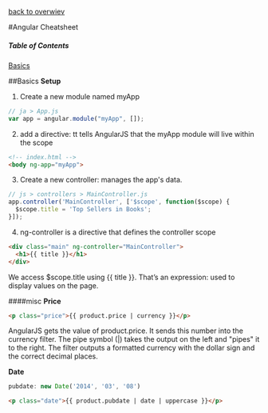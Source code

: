 [back to overwiev](/../..)

#Angular Cheatsheet

##### Table of Contents  
[Basics](#basics)  

##Basics
**Setup**  
1. Create a new module named myApp
```javascript
// ja > App.js
var app = angular.module("myApp", []);
```
2. add a directive: tt tells AngularJS that the myApp module will live within the <body> scope  
```html
<!-- index.html -->
<body ng-app="myApp">
```
3. Create a new controller: manages the app's data.
```javascript
// js > controllers > MainController.js
app.controller('MainController', ['$scope', function($scope) { 
  $scope.title = 'Top Sellers in Books'; 
}]);
```
4. ng-controller is a directive that defines the controller scope
```html
<div class="main" ng-controller="MainController">
  <h1>{{ title }}</h1>
</div>
```
We access $scope.title using {{ title }}. That’s an expression: used to display values on the page.  

####misc
**Price**
```html
<p class="price">{{ product.price | currency }}</p>
```
AngularJS gets the value of product.price. It sends this number into the currency filter. The pipe symbol (|) takes the output on the left and "pipes" it to the right. The filter outputs a formatted currency with the dollar sign and the correct decimal places.  

**Date**
```javascript
pubdate: new Date('2014', '03', '08')
```
```html
<p class="date">{{ product.pubdate | date | uppercase }}</p>
```
